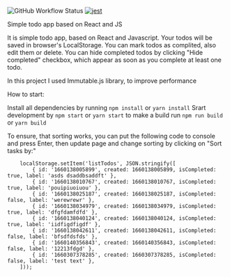 ![GitHub Workflow Status](https://img.shields.io/github/workflow/status/Anton2501/todo/build)
[![jest](https://jestjs.io/img/jest-badge.svg)](https://github.com/facebook/jest)

Simple todo app based on React and JS

It is simple todo app, based on React and Javascript. Your todos will be saved in browser's LocalStorage. You can mark todos as complited, also edit them or delete. You can hide completed todos by clicking "Hide completed" checkbox, which appear as soon as you complete at least one todo.

In this project I used Immutable.js library, to improve performance

How to start:

Install all dependencies by running `npm install` or `yarn install`
Srart development by `npm start` or `yarn start`
to make a build run `npm run build` or `yarn build`

To ensure, that sorting works, you can put the following code to console and press Enter, then update page and change sorting by clicking on "Sort tasks by:"

```
    localStorage.setItem('listTodos', JSON.stringify([
        { id: '1660138005899', created: 1660138005899, isCompleted: true, label: 'asds dsaddbsaddft' },
        { id: '1660138010767', created: 1660138010767, isCompleted: true, label: 'pouipiuoiuou' },
        { id: '1660138025187', created: 1660138025187, isCompleted: false, label: 'werewrewr' },
        { id: '1660138034979', created: 1660138034979, isCompleted: true, label: 'dfgfdamfdfd' },
        { id: '1660138040124', created: 1660138040124, isCompleted: true, label: 'iidfigdfigdf' },
        { id: '1660138042611', created: 1660138042611, isCompleted: false, label: 'bfsdfdsfds' },
        { id: '1660140356843', created: 1660140356843, isCompleted: false, label: '12213fdgd' },
        { id: '1660307378285', created: 1660307378285, isCompleted: false, label: 'test text' },
    ]));
```
